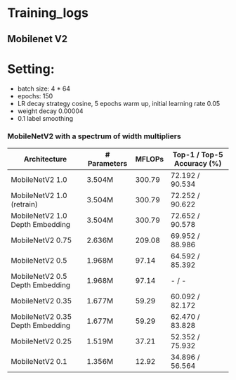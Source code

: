 # Training_logs
 
## Mobilenet V2

# Setting:

- batch size: 4 * 64
- epochs: 150
- LR decay strategy cosine, 5 epochs warm up, initial learning rate 0.05
- weight decay 0.00004
- 0.1 label smoothing

### MobileNetV2 with a spectrum of width multipliers
| Architecture      | # Parameters | MFLOPs | Top-1 / Top-5 Accuracy (%) |
| ----------------- | ------------ | ------ | -------------------------- |
| MobileNetV2 1.0 | 3.504M | 300.79 | 72.192 / 90.534 |
| MobileNetV2 1.0 (retrain) | 3.504M | 300.79 | 72.252 / 90.622 |
| MobileNetV2 1.0 Depth Embedding | 3.504M | 300.79 | 72.652 / 90.578 |
| MobileNetV2 0.75 | 2.636M | 209.08 | 69.952 / 88.986 |
| MobileNetV2 0.5 | 1.968M | 97.14 | 64.592 / 85.392 |
| MobileNetV2 0.5 Depth Embedding | 1.968M | 97.14 | - / - |
| MobileNetV2 0.35 | 1.677M |     59.29 | 60.092 / 82.172  |
| MobileNetV2 0.35 Depth Embedding | 1.677M |     59.29 | 62.470 / 83.828  |
| MobileNetV2 0.25 | 1.519M |     37.21 | 52.352 / 75.932  |
| MobileNetV2 0.1 | 1.356M | 12.92 | 34.896 / 56.564 |